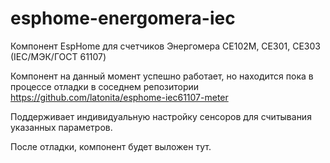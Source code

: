 # esphome-energomera-iec
Компонент EspHome для счетчиков Энергомера CE102M, CE301, CE303 (IEC/МЭК/ГОСТ 61107)

Компонент на данный момент успешно работает, но находится пока в процессе отладки в соседнем репозитории https://github.com/latonita/esphome-iec61107-meter

Поддерживает индивидуальную настройку сенсоров для считывания указанных параметров.

После отладки, компонент будет выложен тут.


